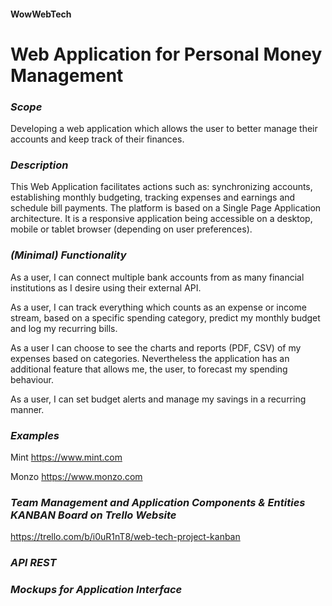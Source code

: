 #### WowWebTech

# **Web Application for Personal Money Management**


### *_Scope_*

Developing a web application which allows the user to better manage their accounts and keep track of their finances.


### *_Description_*

This Web Application facilitates actions such as: synchronizing accounts, establishing monthly budgeting, tracking expenses and earnings and schedule bill payments.
The platform is based on a Single Page Application architecture. It is a responsive application being accessible on a desktop, mobile or tablet browser (depending on user preferences).


### *_(Minimal) Functionality_*

As a user, I can connect multiple bank accounts from as many financial institutions as I desire using their external API.

As a user, I can track everything which counts as an expense or income stream, based on a specific spending category, predict my monthly budget and log my recurring bills.

As a user I can choose to see the charts and reports (PDF, CSV) of my expenses based on categories. Nevertheless the application has an additional feature that allows me, the user, to forecast my spending behaviour.

As a user, I can set budget alerts and manage my savings in a recurring manner.


### *_Examples_*

Mint
https://www.mint.com

Monzo
https://www.monzo.com


### *_Team Management and Application Components & Entities KANBAN Board on Trello Website_*

https://trello.com/b/i0uR1nT8/web-tech-project-kanban



### *_API REST_*



### *_Mockups for Application Interface_*


